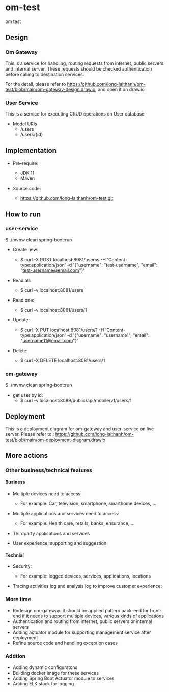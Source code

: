 # om-test
om test


## Design
### Om Gateway
This is a service for handling, routing requests from internet, public servers and internal server. These requests should be checked authentication before calling to destination services.

For the detail, please refer to https://github.com/long-laithanh/om-test/blob/main/om-gateway-design.drawio; and open it on draw.io

### User Service
This is a service for executing CRUD operations on User database

- Model URIs
	+ /users
	+ /users/{id}


## Implementation
- Pre-require:
	+ JDK 11
	+ Maven

- Source code:
	+ https://github.com/long-laithanh/om-test.git


## How to run
### user-service
$ ./mvnw clean spring-boot:run

- Create new:
	+ $ curl -X POST localhost:8081/userss -H 'Content-type:application/json' -d '{"username": "test-username", "email": "test-username@email.com"}'

- Read all:
	+ $ curl -v localhost:8081/users

- Read one:
	+ $ curl -v localhost:8081/users/1

- Update:
	+ $ curl -X PUT localhost:8081/users/1 -H 'Content-type:application/json' -d '{"username": "username1", "email": "username11@email.com"}'


- Delete:
	+ $ curl -X DELETE localhost:8081/users/1


### om-gateway
$ ./mvnw clean spring-boot:run

- get user by id:
	+ $ curl -v localhost:8089/public/api/mobile/v1/users/1

## Deployment
This is a deployment diagram for om-gateway and user-service on live server.
Please refer to : https://github.com/long-laithanh/om-test/blob/main/om-deployment-diagram.drawio


## More actions

### Other business/technical features
#### Business
- Multiple devices need to access:
	+ For example: Car, television, smartphone, smarthome devices, ...

- Multiple applications and services need to access:
	+ For example: Health care, retails, banks, ensurance, ...

- Thirdparty applications and services

- User experience, supporting and suggestion


#### Technial
- Security:
	+ For example: logged devices, services, applications, locations

- Tracing activities log and analysis log to improve customer experience:


### More time
- Redesign om-gateway: it should be applied pattern back-end for front-end if it needs to support multiple devices, various kinds of applications
- Authentication and routing from internet, public servers or internal servers
- Adding actuator module for supporting management service after deployment
- Refine source code and handling exception cases


### Addtion
- Adding dynamic configuratons
- Building docker image for these services
- Adding Spring Boot Actuator module to services
- Adding ELK stack for logging

